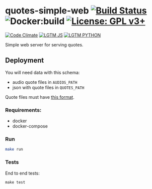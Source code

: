 # quotes-simple-web [![Build Status](https://travis-ci.org/pando85/quotes-simple-web.svg?branch=master)](https://travis-ci.org/pando85/quotes-simple-web) ![Docker:build](https://img.shields.io/docker/build/pando85/quotes-simple-web.svg) [![License: GPL v3+](https://img.shields.io/badge/License-GPL%20v3%2B-blue.svg)](https://www.gnu.org/licenses/gpl-3.0)

[![Code Climate](https://codeclimate.com/github/pando85/quotes-simple-web/badges/gpa.svg)](https://codeclimate.com/github/pando85/quotes-simple-web)  [![LGTM JS](https://img.shields.io/lgtm/grade/javascript/g/pando85/quotes-simple-web.svg?logo=lgtm)](https://lgtm.com/projects/g/pando85/quotes-simple-web/context:javascript) [![LGTM PYTHON](https://img.shields.io/lgtm/grade/python/g/pando85/quotes-simple-web.svg?logo=lgtm)](https://lgtm.com/projects/g/pando85/quotes-simple-web/context:python)

Simple web server for serving quotes.


## Deployment

You will need data with this schema:
  - audio quote files in `AUDIOS_PATH`
  - json with quote files in `QUOTES_PATH`

Quote files must have [this format](https://github.com/pando85/quotes-simple-web/blob/master/api/test/data/transcripts/1.json).

### Requirements:

- docker
- docker-compose

### Run

```bash
make run
```

### Tests

End to end tests:

```
make test
```
